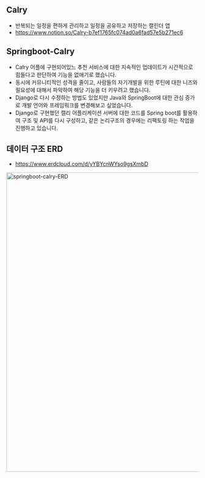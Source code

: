 ## Calry
- 반복되는 일정을 편하게 관리하고 일정을 공유하고 저장하는 캘린더 앱
- https://www.notion.so/Calry-b7ef1765fc074ad0a6fad57e5b271ec6



## Springboot-Calry
- Calry 어플에 구현되어있느 추천 서비스에 대한 지속적인 업데이트가 시간적으로 힘들다고 판단하여 기능을 없애기로 했습니다.
- 동시에 커뮤니티적인 성격을 줄이고, 사람들의 자기개발을 위한 루틴에 대한 니즈와 필요성에 대해서 파악하여 해당 기능을 더 키우려고 했습니다.
- Django로 다시 수정하는 방법도 있었지만 Java와 SpringBoot에 대한 관심 증가로 개발 언어와 프레임워크를 변경해보고 싶었습니다. 
- Django로 구현했던 캘리 어플리케이션 서버에 대한 코드를 Spring boot를 활용하여 구조 및 API를 다시 구성하고, 같은 논리구조의 경우에는 리팩토링 하는 작업을 진행하고 있습니다.



## 데이터 구조 ERD
- https://www.erdcloud.com/d/yYBYcnWYso9gsXmbD

<img width="786" alt="springboot-calry-ERD" src="https://user-images.githubusercontent.com/78459713/138601977-8a8cdfd3-9e00-4025-b122-643d07adabe6.png">
